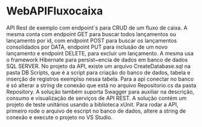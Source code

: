 # WebAPIFluxocaixa
API Rest de exemplo com endpoint´s para CRUD de um fluxo de caixa.
A mesma conta com endpoint GET para buscar todos lançamentos ou lançamento por id, com endpoint POST para buscar os lançamentos consolidados por DATA, endpoint PUT para inclusão de um novo lançamento e endpoint DELETE, para excluir um lançamento.
A mesma usa o framework Hibernate para persist~encia de dados em banco de dados SQL SERVER.
No projeto da API, existe um arquivo CreateDatabase.sql na pasta DB Scripts, que é a script para criação do banco de dados, tabela e inserção de registros exemplso nessa tabela.
Para a api conectar no banco é só alterar a string de conexão que está no arquivo Repositorio.cs da pasta Repository.
A solução também suporta Swagger para auxiliar na descrição, consumo e visualização de serviços de API REST.
A solução contém um projeto de teste unitários usando a biblioteca xUnit.
Para rodar a API, primeiro rode o arquivo de escript no banco de dados, altere a string de conexão e execute o projeto no VS Studio.
